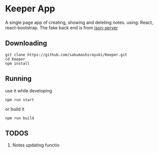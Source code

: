 # Keeper App

A single page app of creating, showing and deleting notes. using: React, react-bootstrap. The fake back end is from [json-server](https://github.com/typicode/json-server)

## Downloading

```
git clone https://github.com/sakumashirayuki/Keeper.git
cd Keeper
npm install
```

## Running

use it while developing
```
npm run start
```
or build it
```
npm run build
```

## TODOS
1. Notes updating functio